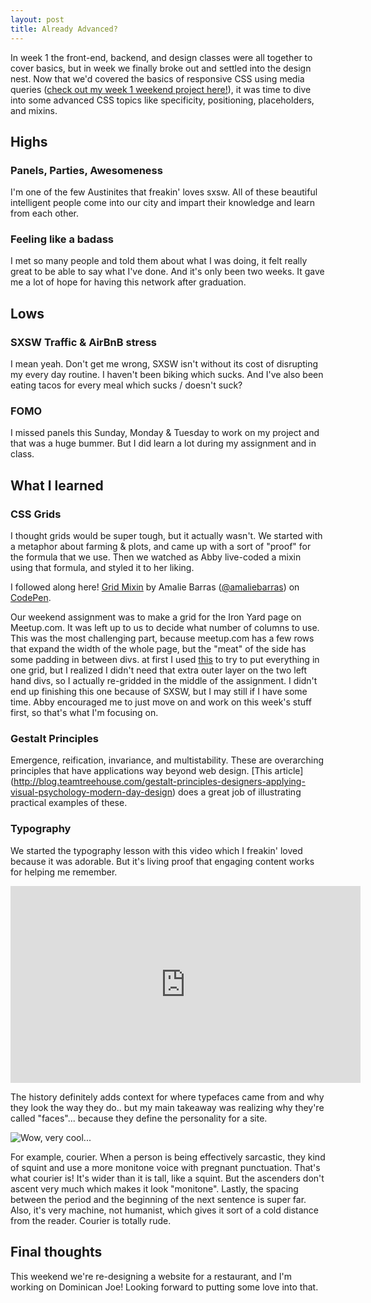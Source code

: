 ```yaml
---
layout: post
title: Already Advanced? 
---
```


In week 1 the front-end, backend, and design classes were all together to cover basics, but in week we finally broke out and settled into the design nest. Now that we'd covered the basics of responsive CSS using media queries ([check out my week 1 weekend project here!](https://young-battle.surge.sh/#)), it was time to dive into some advanced CSS topics like specificity, positioning, placeholders, and mixins. 

## Highs

### Panels, Parties, Awesomeness
I'm one of the few Austinites that freakin' loves sxsw. All of these beautiful intelligent people come into our city and impart their knowledge and learn from each other. 

### Feeling like a badass
I met so many people and told them about what I was doing, it felt really great to be able to say what I've done. And it's only been two weeks. It gave me a lot of hope for having this network after graduation. 


## Lows

### SXSW Traffic & AirBnB stress
I mean yeah. Don't get me wrong, SXSW isn't without its cost of disrupting my every day routine. I haven't been biking which sucks. And I've also been eating tacos for every meal which sucks / doesn't suck? 

### FOMO
I missed panels this Sunday, Monday & Tuesday to work on my project and that was a huge bummer. But I did learn a lot during my assignment and in class. 

## What I learned

### CSS Grids

I thought grids would be super tough, but it actually wasn't. We started with a metaphor about farming & plots, and came up with a sort of "proof" for the formula that we use. Then we watched as Abby live-coded a mixin using that formula, and styled it to her liking. 

<p data-height="268" data-theme-id="0" data-slug-hash="yOOjyY" data-default-tab="result" data-user="amaliebarras" class="codepen">I followed along here! <a href="http://codepen.io/amaliebarras/pen/yOOjyY/">Grid Mixin</a> by Amalie Barras (<a href="http://codepen.io/amaliebarras">@amaliebarras</a>) on <a href="http://codepen.io">CodePen</a>.</p>
<script async src="//assets.codepen.io/assets/embed/ei.js"></script>

Our weekend assignment was to make a grid for the Iron Yard page on Meetup.com. It was left up to us to decide what number of columns to use. This was the most challenging part, because meetup.com has a few rows that expand the width of the whole page, but the "meat" of the side has some padding in between divs. at first I used [this](http://codepen.io/amaliebarras/pen/RaRGME) to try to put everything in one grid, but I realized I didn't need that extra outer layer on the two left hand divs, so I actually re-gridded in the middle of the assignment. I didn't end up finishing this one because of SXSW, but I may still if I have some time. Abby encouraged me to just move on and work on this week's stuff first, so that's what I'm focusing on. 

### Gestalt Principles

Emergence, reification, invariance, and multistability. These are overarching principles that have applications way beyond web design. [This article] (http://blog.teamtreehouse.com/gestalt-principles-designers-applying-visual-psychology-modern-day-design) does a great job of illustrating practical examples of these. 
 
### Typography

We started the typography lesson with this video which I freakin' loved because it was adorable. But it's living proof that engaging content works for helping me remember. 

<iframe width="560" height="315" src="https://www.youtube.com/embed/wOgIkxAfJsk" frameborder="0" allowfullscreen></iframe>

The history definitely adds context for where typefaces came from and why they look the way they do.. but my main takeaway was realizing why they're called "faces"... because they define the personality for a site. 

![Wow, very cool...](https://www.le.ac.uk/ar/stj/text2.jpg)

For example, courier. When a person is being effectively sarcastic, they kind of squint and use a more monitone voice with pregnant punctuation. That's what courier is! It's wider than it is tall, like a squint. But the ascenders don't ascent very much which makes it look "monitone". Lastly, the spacing between the period and the beginning of the next sentence is super far. Also, it's very machine, not humanist, which gives it sort of a cold distance from the reader. Courier is totally rude. 

## Final thoughts
This weekend we're re-designing a website for a restaurant, and I'm working on Dominican Joe! Looking forward to putting some love into that. 
 
